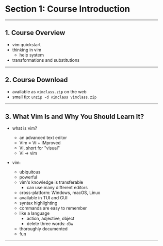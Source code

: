 # Section 1: Course Introduction

---

## 1. Course Overview

- vim quickstart
- thinking in vim
  - help system
- transformations and substitutions

---

## 2. Course Download

- available as `vimclass.zip` on the web
- small tip: `unzip -d vimclass vimclass.zip`

---

## 3. What Vim Is and Why You Should Learn It?

- what is vim?
  - an advanced text editor
  - Vim = Vi + IMproved
  - Vi, short for "visual"
  - Vi -> vim

- vim:
  - ubiquitous
  - powerful
  - vim's knowledge is transferable
    - can use many different editors
  - cross-platform: Windows, macOS, Linux
  - available in TUI and GUI
  - syntax highlighting
  - commands are easy to remember
  - like a language
    - action, adjective, object
    - delete three words: `d3w`
  - thoroughly documented
  - fun

---
